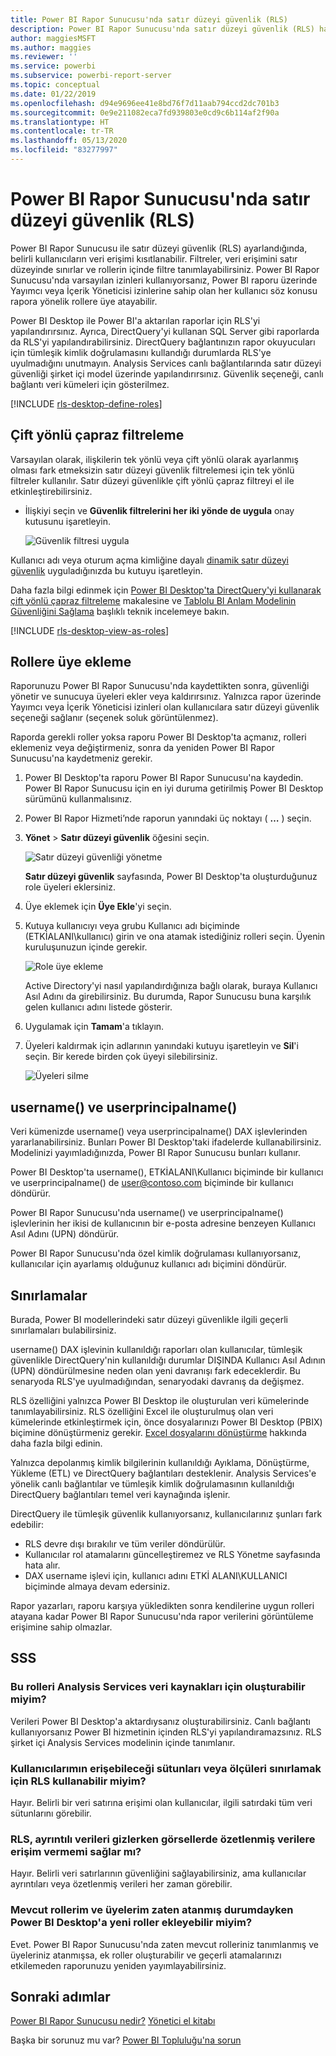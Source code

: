 ```yaml
---
title: Power BI Rapor Sunucusu'nda satır düzeyi güvenlik (RLS)
description: Power BI Rapor Sunucusu'nda satır düzeyi güvenlik (RLS) hakkında bilgi edinin.
author: maggiesMSFT
ms.author: maggies
ms.reviewer: ''
ms.service: powerbi
ms.subservice: powerbi-report-server
ms.topic: conceptual
ms.date: 01/22/2019
ms.openlocfilehash: d94e9696ee41e8bd76f7d11aab794ccd2dc701b3
ms.sourcegitcommit: 0e9e211082eca7fd939803e0cd9c6b114af2f90a
ms.translationtype: HT
ms.contentlocale: tr-TR
ms.lasthandoff: 05/13/2020
ms.locfileid: "83277997"
---
```

# <a name="row-level-security-rls-in-power-bi-report-server"></a>Power BI Rapor Sunucusu'nda satır düzeyi güvenlik (RLS)

Power BI Rapor Sunucusu ile satır düzeyi güvenlik (RLS) ayarlandığında, belirli kullanıcıların veri erişimi kısıtlanabilir. Filtreler, veri erişimini satır düzeyinde sınırlar ve rollerin içinde filtre tanımlayabilirsiniz.  Power BI Rapor Sunucusu'nda varsayılan izinleri kullanıyorsanız, Power BI raporu üzerinde Yayımcı veya İçerik Yöneticisi izinlerine sahip olan her kullanıcı söz konusu rapora yönelik rollere üye atayabilir.    

Power BI Desktop ile Power BI'a aktarılan raporlar için RLS'yi yapılandırırsınız. Ayrıca, DirectQuery'yi kullanan SQL Server gibi raporlarda da RLS'yi yapılandırabilirsiniz.  DirectQuery bağlantınızın rapor okuyucuları için tümleşik kimlik doğrulamasını kullandığı durumlarda RLS'ye uyulmadığını unutmayın. Analysis Services canlı bağlantılarında satır düzeyi güvenliği şirket içi model üzerinde yapılandırırsınız. Güvenlik seçeneği, canlı bağlantı veri kümeleri için gösterilmez. 

[!INCLUDE [rls-desktop-define-roles](../includes/rls-desktop-define-roles.md)]

## <a name="bidirectional-cross-filtering"></a>Çift yönlü çapraz filtreleme

Varsayılan olarak, ilişkilerin tek yönlü veya çift yönlü olarak ayarlanmış olması fark etmeksizin satır düzeyi güvenlik filtrelemesi için tek yönlü filtreler kullanılır. Satır düzeyi güvenlikle çift yönlü çapraz filtreyi el ile etkinleştirebilirsiniz.

- İlişkiyi seçin ve **Güvenlik filtrelerini her iki yönde de uygula** onay kutusunu işaretleyin. 

    ![Güvenlik filtresi uygula](media/row-level-security-report-server/rls-apply-security-filter.png)

Kullanıcı adı veya oturum açma kimliğine dayalı [dinamik satır düzeyi güvenlik](https://docs.microsoft.com/analysis-services/tutorial-tabular-1200/supplemental-lesson-implement-dynamic-security-by-using-row-filters) uyguladığınızda bu kutuyu işaretleyin. 

Daha fazla bilgi edinmek için [Power BI Desktop'ta DirectQuery'yi kullanarak çift yönlü çapraz filtreleme](../transform-model/desktop-bidirectional-filtering.md) makalesine ve [Tablolu BI Anlam Modelinin Güvenliğini Sağlama](https://download.microsoft.com/download/D/2/0/D20E1C5F-72EA-4505-9F26-FEF9550EFD44/Securing%20the%20Tabular%20BI%20Semantic%20Model.docx) başlıklı teknik incelemeye bakın.

[!INCLUDE [rls-desktop-view-as-roles](../includes/rls-desktop-view-as-roles.md)]


## <a name="add-members-to-roles"></a>Rollere üye ekleme 

Raporunuzu Power BI Rapor Sunucusu'nda kaydettikten sonra, güvenliği yönetir ve sunucuya üyeleri ekler veya kaldırırsınız. Yalnızca rapor üzerinde Yayımcı veya İçerik Yöneticisi izinleri olan kullanıcılara satır düzeyi güvenlik seçeneği sağlanır (seçenek soluk görüntülenmez).

 Raporda gerekli roller yoksa raporu Power BI Desktop'ta açmanız, rolleri eklemeniz veya değiştirmeniz, sonra da yeniden Power BI Rapor Sunucusu'na kaydetmeniz gerekir. 

1. Power BI Desktop'ta raporu Power BI Rapor Sunucusu'na kaydedin. Power BI Rapor Sunucusu için en iyi duruma getirilmiş Power BI Desktop sürümünü kullanmalısınız.
2. Power BI Rapor Hizmeti’nde raporun yanındaki üç noktayı ( **…** ) seçin. 

3. **Yönet** > **Satır düzeyi güvenlik** öğesini seçin. 

     ![Satır düzeyi güvenliği yönetme](media/row-level-security-report-server/power-bi-report-server-rls-dialog.png)

    **Satır düzeyi güvenlik** sayfasında, Power BI Desktop'ta oluşturduğunuz role üyeleri eklersiniz.

5. Üye eklemek için **Üye Ekle**'yi seçin.

1. Kutuya kullanıcıyı veya grubu Kullanıcı adı biçiminde (ETKİALANI\kullanıcı) girin ve ona atamak istediğiniz rolleri seçin. Üyenin kuruluşunuzun içinde gerekir.   

    ![Role üye ekleme](media/row-level-security-report-server/power-bi-report-server-add-members.png)

    Active Directory'yi nasıl yapılandırdığınıza bağlı olarak, buraya Kullanıcı Asıl Adını da girebilirsiniz. Bu durumda, Rapor Sunucusu buna karşılık gelen kullanıcı adını listede gösterir.

1. Uygulamak için **Tamam**'a tıklayın.   

8. Üyeleri kaldırmak için adlarının yanındaki kutuyu işaretleyin ve **Sil**'i seçin.  Bir kerede birden çok üyeyi silebilirsiniz. 

    ![Üyeleri silme](media/row-level-security-report-server/power-bi-report-server-delete-members.png)


## <a name="username-and-userprincipalname"></a>username() ve userprincipalname()

Veri kümenizde username() veya userprincipalname() DAX işlevlerinden yararlanabilirsiniz. Bunları Power BI Desktop'taki ifadelerde kullanabilirsiniz. Modelinizi yayımladığınızda, Power BI Rapor Sunucusu bunları kullanır.

Power BI Desktop'ta username(), ETKİALANI\Kullanıcı biçiminde bir kullanıcı ve userprincipalname() de user@contoso.com biçiminde bir kullanıcı döndürür.

Power BI Rapor Sunucusu'nda username() ve userprincipalname() işlevlerinin her ikisi de kullanıcının bir e-posta adresine benzeyen Kullanıcı Asıl Adını (UPN) döndürür.

Power BI Rapor Sunucusu'nda özel kimlik doğrulaması kullanıyorsanız, kullanıcılar için ayarlamış olduğunuz kullanıcı adı biçimini döndürür.  

## <a name="limitations"></a>Sınırlamalar 

Burada, Power BI modellerindeki satır düzeyi güvenlikle ilgili geçerli sınırlamaları bulabilirsiniz. 

username() DAX işlevinin kullanıldığı raporları olan kullanıcılar, tümleşik güvenlikle DirectQuery'nin kullanıldığı durumlar DIŞINDA Kullanıcı Asıl Adının (UPN) döndürülmesine neden olan yeni davranışı fark edeceklerdir.  Bu senaryoda RLS'ye uyulmadığından, senaryodaki davranış da değişmez.

RLS özelliğini yalnızca Power BI Desktop ile oluşturulan veri kümelerinde tanımlayabilirsiniz. RLS özelliğini Excel ile oluşturulmuş olan veri kümelerinde etkinleştirmek için, önce dosyalarınızı Power BI Desktop (PBIX) biçimine dönüştürmeniz gerekir. [Excel dosyalarını dönüştürme](../connect-data/desktop-import-excel-workbooks.md) hakkında daha fazla bilgi edinin.

Yalnızca depolanmış kimlik bilgilerinin kullanıldığı Ayıklama, Dönüştürme, Yükleme (ETL) ve DirectQuery bağlantıları desteklenir. Analysis Services'e yönelik canlı bağlantılar ve tümleşik kimlik doğrulamasının kullanıldığı DirectQuery bağlantıları temel veri kaynağında işlenir. 

DirectQuery ile tümleşik güvenlik kullanıyorsanız, kullanıcılarınız şunları fark edebilir:
- RLS devre dışı bırakılır ve tüm veriler döndürülür.
- Kullanıcılar rol atamalarını güncelleştiremez ve RLS Yönetme sayfasında hata alır.
- DAX username işlevi için, kullanıcı adını ETKİ ALANI\KULLANICI biçiminde almaya devam edersiniz. 

Rapor yazarları, raporu karşıya yükledikten sonra kendilerine uygun rolleri atayana kadar Power BI Rapor Sunucusu'nda rapor verilerini görüntüleme erişimine sahip olmazlar. 

 

## <a name="faq"></a>SSS 

### <a name="can-i-create-these-roles-for-analysis-services-data-sources"></a>Bu rolleri Analysis Services veri kaynakları için oluşturabilir miyim? 

Verileri Power BI Desktop'a aktardıysanız oluşturabilirsiniz. Canlı bağlantı kullanıyorsanız Power BI hizmetinin içinden RLS'yi yapılandıramazsınız. RLS şirket içi Analysis Services modelinin içinde tanımlanır. 

### <a name="can-i-use-rls-to-limit-the-columns-or-measures-accessible-by-my-users"></a>Kullanıcılarımın erişebileceği sütunları veya ölçüleri sınırlamak için RLS kullanabilir miyim? 

Hayır. Belirli bir veri satırına erişimi olan kullanıcılar, ilgili satırdaki tüm veri sütunlarını görebilir. 

### <a name="does-rls-let-me-hide-detailed-data-but-give-access-to-data-summarized-in-visuals"></a>RLS, ayrıntılı verileri gizlerken görsellerde özetlenmiş verilere erişim vermemi sağlar mı? 

Hayır. Belirli veri satırlarının güvenliğini sağlayabilirsiniz, ama kullanıcılar ayrıntıları veya özetlenmiş verileri her zaman görebilir. 

### <a name="can-i-add-new-roles-in-power-bi-desktop-if-i-already-have-existing-roles-and-members-assigned"></a>Mevcut rollerim ve üyelerim zaten atanmış durumdayken Power BI Desktop'a yeni roller ekleyebilir miyim? 

Evet. Power BI Rapor Sunucusu'nda zaten mevcut rolleriniz tanımlanmış ve üyeleriniz atanmışsa, ek roller oluşturabilir ve geçerli atamalarınızı etkilemeden raporunuzu yeniden yayımlayabilirsiniz. 
 

## <a name="next-steps"></a>Sonraki adımlar

[Power BI Rapor Sunucusu nedir?](get-started.md) 
[Yönetici el kitabı](admin-handbook-overview.md)  

Başka bir sorunuz mu var? [Power BI Topluluğu'na sorun](https://community.powerbi.com/)

